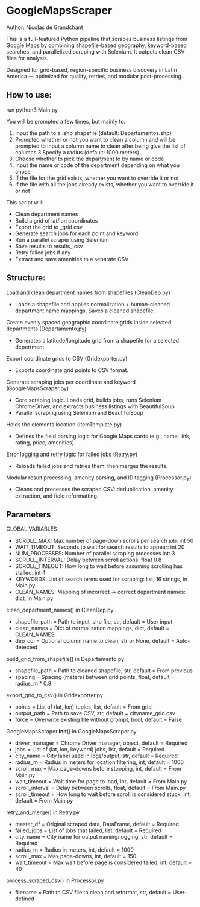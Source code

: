 # GoogleMapsScraper

Author: Nicolas de Grandchant

This is a full-featured Python pipeline that scrapes business listings from Google Maps by combining shapefile-based geography, keyword-based searches, and parallelized scraping with Selenium. It outputs clean CSV files for analysis.

Designed for grid-based, region-specific business discovery in Latin America — optimized for quality, retries, and modular post-processing.

## How to use:
run python3 Main.py

You will be prompted a few times, but mainly to:

1. Input the path to a .shp shapefile (default: Departamentos.shp)
2. Prompted whether or not you want to clean a column and will be prompted to input a column name to clean after being give the lisf of columns
3.Specify a radius (default: 1000 meters)
4. Choose whether to pick the department to by name or code
5. Input the name or code of the department depending on what you chose
6. If the file for the grid exists, whether you want to override it or not
7. If the file with all the jobs already exists, whether you want to override it or not

This script will:
- Clean department names
- Build a grid of lat/lon coordinates
- Export the grid to <City>_grid.csv
- Generate search jobs for each point and keyword
- Run a parallel scraper using Selenium
- Save results to results_<City>.csv
- Retry failed jobs if any
- Extract and save amenities to a separate CSV





## Structure:

Load and clean department names from shapefiles (CleanDep.py)
- Loads a shapefile and applies normalization + human-cleaned department name mappings. Saves a cleaned shapefile.

Create evenly spaced geographic coordinate grids inside selected departments (Departamento.py)
- Generates a latitude/longitude grid from a shapefile for a selected department.

Export coordinate grids to CSV (Gridexporter.py)
- Exports coordinate grid points to CSV format.


Generate scraping jobs per coordinate and keyword (GoogleMapsScraper.py)
- Core scraping logic. Loads grid, builds jobs, runs Selenium ChromeDriver, and extracts business listings with BeautifulSoup
- Parallel scraping using Selenium and BeautifulSoup

Holds the elements location (ItemTemplate.py)
- Defines the field parsing logic for Google Maps cards (e.g., name, link, rating, price, amenities).

Error logging and retry logic for failed jobs (Retry.py)
- Reloads failed jobs and retries them, then merges the results.

Modular result processing, amenity parsing, and ID tagging (Processor.py)
- 	Cleans and processes the scraped CSV: deduplication, amenity extraction, and field reformatting.

## Parameters

GLOBAL VARIABLES
- SCROLL_MAX:	Max number of page-down scrolls per search job:	int	50
- WAIT_TIMEOUT:	Seconds to wait for search results to appear:	int	20
- NUM_PROCESSES:	Number of parallel scraping processes	int:	3
- SCROLL_INTERVAL:	Delay between scroll actions:	float	0.8
- SCROLL_TIMEOUT:	How long to wait before assuming scrolling has stalled:	int	4
- KEYWORDS:	List of search terms used for scraping:	list,	16 strings, in Main.py
- CLEAN_NAMES:	Mapping of incorrect → correct department names: dict, in Main.py

clean_department_names() in CleanDep.py
- shapefile_path = Path to input .shp file,	str,	default = User input
- clean_names	= Dict of normalization mappings,	dict, default =	CLEAN_NAMES
- dep_col =	Optional column name to clean,	str or None, default = Auto-detected

build_grid_from_shapefile() in Departamento.py
- shapefile_path = Path to cleaned shapefile,	str, default = From previous
- spacing =	Spacing (meters) between grid points,	float, default = radius_m * 0.8

export_grid_to_csv() in Gridexporter.py
- points = List of (lat, lon) tuples,	list, default =	From grid
- output_path =	Path to save CSV,	str, default =	cityname_grid.csv
- force	= Overwrite existing file without prompt,	bool, default =	False

GoogleMapsScraper.__init__() in GoogleMapsScraper.py
- driver_manager = Chrome Driver manager,	object, default =	Required
- jobs = List of (lat, lon, keyword) jobs,	list, default =	Required
- city_name	= City label used in logs/output,	str, default =	Required
- radius_m = Radius in meters for location filtering,	int, default = 1000
- scroll_max = Max page-downs before stopping, int,	default = From Main.py
- wait_timeout =	Wait time for page to load,	int, default =	From Main.py
- scroll_interval	= Delay between scrolls,	float,	default = From Main.py
- scroll_timeout =	How long to wait before scroll is considered stuck,	int, default =	From Main.py

retry_and_merge() in Retry.py
- master_df =	Original scraped data,	DataFrame, default = Required
- failed_jobs	= List of jobs that failed,	list, default =	Required
- city_name	= City name for output naming/logging,	str, default =	Required
- radius_m	= Radius in meters,	int, default =	1000
- scroll_max = Max page-downs,	int, default =	150
- wait_timeout = Max wait before page is considered failed,	int, default =	40

process_scraped_csv() in Processor.py
- filename =	Path to CSV file to clean and reformat,	str, default = User-defined

